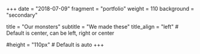 +++
date = "2018-07-09"
fragment = "portfolio"
weight = 110
background = "secondary"

title = "Our monsters"
subtitle = "We made these"
title_align = "left" # Default is center, can be left, right or center

#height = "110px" # Default is auto
+++